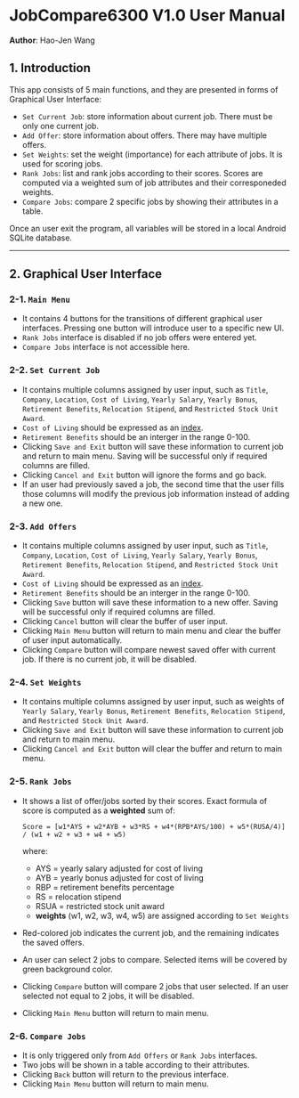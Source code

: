 # JobCompare6300 V1.0 User Manual

**Author**: Hao-Jen Wang

## 1. Introduction

This app consists of 5 main functions, and they are presented in forms of Graphical User Interface:

- `Set Current Job`: store information about current job. There must be only one current job.
- `Add Offer`: store information about offers. There may have multiple offers.
- `Set Weights`: set the weight (importance) for each attribute of jobs. It is used for scoring jobs.
- `Rank Jobs`: list and rank jobs according to their scores. Scores are computed via a weighted sum of job attributes and their corresponeded weights.
- `Compare Jobs`: compare 2 specific jobs by showing their attributes in a table.

Once an user exit the program, all variables will be stored in a local Android SQLite database.

---

## 2. Graphical User Interface

### 2-1. `Main Menu`

- It contains 4 buttons for the transitions of different graphical user interfaces. Pressing one button will introduce user to a specific new UI.
- `Rank Jobs` interface is disabled if no job offers were entered yet.
- `Compare Jobs` interface is not accessible here.

### 2-2. `Set Current Job`

- It contains multiple columns assigned by user input, such as `Title`, `Company`, `Location`, `Cost of Living`, `Yearly Salary`, `Yearly Bonus`, `Retirement Benefits`, `Relocation Stipend`, and `Restricted Stock Unit Award`.
- `Cost of Living` should be expressed as an [index](https://www.expatistan.com/cost-of-living/index/north-america).
- `Retirement Benefits` should be an interger in the range 0-100.
- Clicking `Save and Exit` button will save these information to current job and return to main menu. Saving will be successful only if required columns are filled.
- Clicking `Cancel and Exit` button will ignore the forms and go back.
- If an user had previously saved a job, the second time that the user fills those columns will modify the previous job information instead of adding a new one.

### 2-3. `Add Offers`

- It contains multiple columns assigned by user input, such as `Title`, `Company`, `Location`, `Cost of Living`, `Yearly Salary`, `Yearly Bonus`, `Retirement Benefits`, `Relocation Stipend`, and `Restricted Stock Unit Award`.
- `Cost of Living` should be expressed as an [index](https://www.expatistan.com/cost-of-living/index/north-america).
- `Retirement Benefits` should be an interger in the range 0-100.
- Clicking `Save` button will save these information to a new offer. Saving will be successful only if required columns are filled.
- Clicking `Cancel` button will clear the buffer of user input.
- Clicking `Main Menu` button will return to main menu and clear the buffer of user input automatically.
- Clicking `Compare` button will compare newest saved offer with current job. If there is no current job, it will be disabled.

### 2-4. `Set Weights`

- It contains multiple columns assigned by user input, such as weights of `Yearly Salary`, `Yearly Bonus`, `Retirement Benefits`, `Relocation Stipend`, and `Restricted Stock Unit Award`.
- Clicking `Save and Exit` button will save these information to current job and return to main menu.
- Clicking `Cancel and Exit` button will clear the buffer and return to main menu.

### 2-5. `Rank Jobs`

- It shows a list of offer/jobs sorted by their scores. Exact formula of score is computed as a **weighted** sum of:
  ~~~
  Score = [w1*AYS + w2*AYB + w3*RS + w4*(RPB*AYS/100) + w5*(RUSA/4)] / (w1 + w2 + w3 + w4 + w5)
  ~~~
  
  where:
  - AYS = yearly salary adjusted for cost of living
  - AYB = yearly bonus adjusted for cost of living
  - RBP = retirement benefits percentage
  - RS = relocation stipend
  - RSUA = restricted stock unit award
  - **weights** (w1, w2, w3, w4, w5) are assigned according to `Set Weights`

- Red-colored job indicates the current job, and the remaining indicates the saved offers.
- An user can select 2 jobs to compare. Selected items will be covered by green background color.
- Clicking `Compare` button will compare 2 jobs that user selected. If an user selected not equal to 2 jobs, it will be disabled.
- Clicking `Main Menu` button will return to main menu.

### 2-6. `Compare Jobs`

- It is only triggered only from `Add Offers` or `Rank Jobs` interfaces.
- Two jobs will be shown in a table according to their attributes.
- Clicking `Back` button will return to the previous interface.
- Clicking `Main Menu` button will return to main menu.
